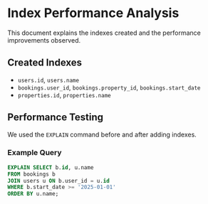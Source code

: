 # Index Performance Analysis

This document explains the indexes created and the performance improvements observed.

## Created Indexes
- `users.id`, `users.name`
- `bookings.user_id`, `bookings.property_id`, `bookings.start_date`
- `properties.id`, `properties.name`

## Performance Testing
We used the `EXPLAIN` command before and after adding indexes.

### Example Query
```sql
EXPLAIN SELECT b.id, u.name
FROM bookings b
JOIN users u ON b.user_id = u.id
WHERE b.start_date >= '2025-01-01'
ORDER BY u.name;




